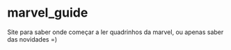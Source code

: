 # marvel_guide
Site para saber onde começar a ler quadrinhos da marvel, ou apenas saber das novidades =)
